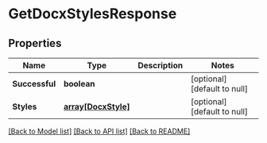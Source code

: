 # GetDocxStylesResponse

## Properties
Name | Type | Description | Notes
------------ | ------------- | ------------- | -------------
**Successful** | **boolean** |  | [optional] [default to null]
**Styles** | [**array[DocxStyle]**](DocxStyle.md) |  | [optional] [default to null]

[[Back to Model list]](../README.md#documentation-for-models) [[Back to API list]](../README.md#documentation-for-api-endpoints) [[Back to README]](../README.md)


